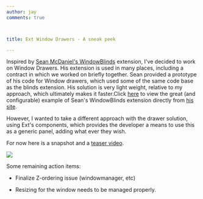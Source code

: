 ```yaml
---
author: jay
comments: true



title: Ext Window Drawers - A sneak peek

---
```


Inspired by [Sean McDaniel's WindowBlinds](http://www.mcdconsultingllc.com/blinds) extension,  I've decided to work on Window Drawers.  His extension is used in many places, including a contract in which we worked on briefly together.    Sean provided a prototype of his code for Window drawers, which used some of the same code base as the blinds extension.   His solution is very light weight, relative to my approach, which ultimately makes it faster.Click [here](http://mcdconsultingllc.com/demos/blinds/WindowBlind.html) to view the great (and configurable) example of Sean's WindowBlinds extension directly from [his site](http://mcdconsultingllc.com).

However, I wanted to take a different approach with the drawer solution, using Ext's components, which provides the developer a means to use this as a generic panel,  adding what ever they wish.

For now here is a snapshot and a [teaser video](http://moduscreate.com/img/screencasts/2008-08-07_1931.swf).

![](http://moduscreate.com/img/screencasts/2008-08-07_1920.png)

Some remaining action items:

- Finalize Z-ordering issue (windowmanager, etc)

- Resizing for the window needs to be managed properly.
